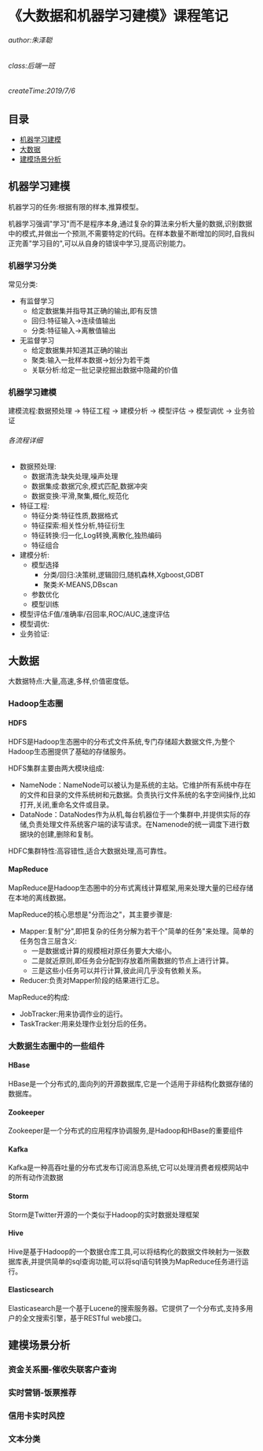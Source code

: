 # 《大数据和机器学习建模》课程笔记

###### author:朱泽聪

###### class:后端一班

###### createTime:2019/7/6

## 目录

* [机器学习建模](#机器学习建模)
* [大数据](#大数据)
* [建模场景分析](#建模场景分析)

## 机器学习建模

机器学习的任务:根据有限的样本,推算模型。

机器学习强调"学习"而不是程序本身,通过复杂的算法来分析大量的数据,识别数据中的模式,并做出一个预测,不需要特定的代码。在样本数量不断增加的同时,自我纠正完善"学习目的",可以从自身的错误中学习,提高识别能力。

### 机器学习分类

常见分类:

* 有监督学习
  * 给定数据集并指导其正确的输出,即有反馈
  * 回归:特征输入->连续值输出
  * 分类:特征输入->离散值输出
* 无监督学习
  * 给定数据集并知道其正确的输出
  * 聚类:输入一批样本数据->划分为若干类
  * 关联分析:给定一批记录挖掘出数据中隐藏的价值

### 机器学习建模

建模流程:数据预处理 -> 特征工程 -> 建模分析 -> 模型评估 -> 模型调优 -> 业务验证

###### 各流程详细

* 数据预处理:
  * 数据清洗:缺失处理,噪声处理
  * 数据集成:数据冗余,模式匹配,数据冲突
  * 数据变换:平滑,聚集,概化,规范化
* 特征工程:
  * 特征分类:特征性质,数据格式
  * 特征探索:相关性分析,特征衍生
  * 特征转换:归一化,Log转换,离散化,独热编码
  * 特征组合
* 建模分析:
  * 模型选择
    * 分类/回归:决策树,逻辑回归,随机森林,Xgboost,GDBT
    * 聚类:K-MEANS,DBscan
  * 参数优化
  * 模型训练
* 模型评估:F值/准确率/召回率,ROC/AUC,速度评估
* 模型调优:
* 业务验证:

## 大数据

大数据特点:大量,高速,多样,价值密度低。

### Hadoop生态圈

#### HDFS

HDFS是Hadoop生态圈中的分布式文件系统,专门存储超大数据文件,为整个Hadoop生态圈提供了基础的存储服务。

HDFS集群主要由两大模块组成:

* NameNode：NameNode可以被认为是系统的主站。它维护所有系统中存在的文件和目录的文件系统树和元数据。负责执行文件系统的名字空间操作,比如打开,关闭,重命名文件或目录。
* DataNode：DataNodes作为从机,每台机器位于一个集群中,并提供实际的存储,负责处理文件系统客户端的读写请求。在Namenode的统一调度下进行数据块的创建,删除和复制。

HDFC集群特性:高容错性,适合大数据处理,高可靠性。

#### MapReduce

MapReduce是Hadoop生态圈中的分布式离线计算框架,用来处理大量的已经存储在本地的离线数据。

MapReduce的核心思想是"分而治之"，其主要步骤是:

* Mapper:复制"分",即把复杂的任务分解为若干个"简单的任务"来处理。简单的任务包含三层含义:
  * 一是数据或计算的规模相对原任务要大大缩小。
  * 二是就近原则,即任务会分配到存放着所需数据的节点上进行计算。
  * 三是这些小任务可以并行计算,彼此间几乎没有依赖关系。
* Reducer:负责对Mapper阶段的结果进行汇总。

MapReduce的构成:

* JobTracker:用来协调作业的运行。
* TaskTracker:用来处理作业划分后的任务。

### 大数据生态圈中的一些组件

#### HBase

HBase是一个分布式的,面向列的开源数据库,它是一个适用于非结构化数据存储的数据库。

#### Zookeeper

Zookeeper是一个分布式的应用程序协调服务,是Hadoop和HBase的重要组件

#### Kafka

Kafka是一种高吞吐量的分布式发布订阅消息系统,它可以处理消费者规模网站中的所有动作流数据

#### Storm

Storm是Twitter开源的一个类似于Hadoop的实时数据处理框架

#### Hive

Hive是基于Hadoop的一个数据仓库工具,可以将结构化的数据文件映射为一张数据库表,并提供简单的sql查询功能,可以将sql语句转换为MapReduce任务进行运行。

#### Elasticsearch

Elasticasearch是一个基于Lucene的搜索服务器。它提供了一个分布式,支持多用户的全文搜索引擎，基于RESTful web接口。

## 建模场景分析

### 资金关系圈-催收失联客户查询

### 实时营销-饭票推荐

### 信用卡实时风控

### 文本分类

